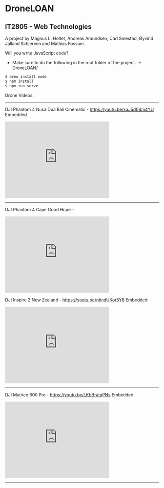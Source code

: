 # DroneLOAN
## IT2805 - Web Technologies
A project by Magnus L. Holtet, Andreas Amundsen, Carl Smestad, Øyvind Jalland Schjerven and Mathias Fossum.

Will you write JavaScript code?
- Make sure to do the following in the root folder of the project. -> DroneLOAN/

```bash
$ brew install node
$ npm install
$ npm run serve
```

Drone Videos:

---------------

DJI Phantom 4 Nusa Dua Bali Cinematic - https://youtu.be/xaJ5d04m4YU
Embedded
<iframe width="340" height="250" src="https://www.youtube.com/embed/xaJ5d04m4YU" frameborder="0" allow="autoplay; encrypted-media" allowfullscreen></iframe>

--------------

DJI Phantom 4 Cape Good Hope - 
<iframe width="340" height="250" src="https://www.youtube.com/embed/5xdyRniWxcQ?rel=0" frameborder="0" allow="autoplay; encrypted-media" allowfullscreen></iframe>


DJI Inspire 2 New Zealand - https://youtu.be/nhndUKor5Y8
Embedded
<iframe width="340" height="250" src="https://www.youtube.com/embed/nhndUKor5Y8?start=32" frameborder="0" allow="autoplay; encrypted-media" allowfullscreen></iframe>

--------------

DJI Matrice 600 Pro - https://youtu.be/LKbBratqPNs
Embedded
<iframe width="340" height="250" src="https://www.youtube.com/embed/LKbBratqPNs" frameborder="0" allow="autoplay; encrypted-media" allowfullscreen></iframe>

--------------

